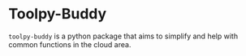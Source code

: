 # Toolpy-Buddy
`toolpy-buddy` is a python package that aims to simplify and help with common functions in the cloud area.
